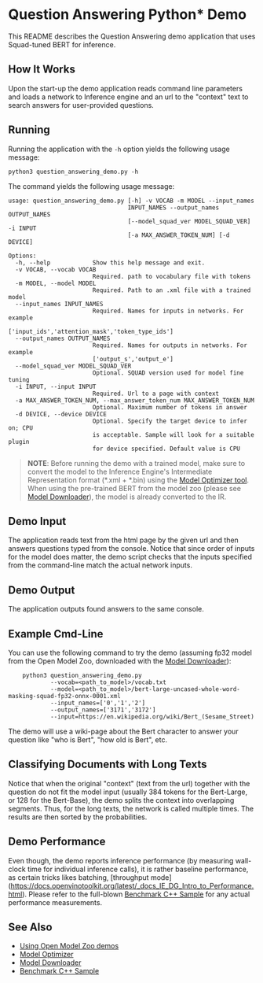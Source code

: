 # Question Answering Python* Demo

This README describes the Question Answering demo application that uses Squad-tuned BERT for inference.

## How It Works

Upon the start-up the demo application reads command line parameters and loads a network to Inference engine and
an url to the "context" text to search answers for user-provided questions.


## Running

Running the application with the `-h` option yields the following usage message:
```
python3 question_answering_demo.py -h
```
The command yields the following usage message:
```
usage: question_answering_demo.py [-h] -v VOCAB -m MODEL --input_names
                                  INPUT_NAMES --output_names OUTPUT_NAMES
                                  [--model_squad_ver MODEL_SQUAD_VER] -i INPUT
                                  [-a MAX_ANSWER_TOKEN_NUM] [-d DEVICE]

Options:
  -h, --help            Show this help message and exit.
  -v VOCAB, --vocab VOCAB
                        Required. path to vocabulary file with tokens
  -m MODEL, --model MODEL
                        Required. Path to an .xml file with a trained model
  --input_names INPUT_NAMES
                        Required. Names for inputs in networks. For example
                        ['input_ids','attention_mask','token_type_ids']
  --output_names OUTPUT_NAMES
                        Required. Names for outputs in networks. For example
                        ['output_s','output_e']
  --model_squad_ver MODEL_SQUAD_VER
                        Optional. SQUAD version used for model fine tuning
  -i INPUT, --input INPUT
                        Required. Url to a page with context
  -a MAX_ANSWER_TOKEN_NUM, --max_answer_token_num MAX_ANSWER_TOKEN_NUM
                        Optional. Maximum number of tokens in answer
  -d DEVICE, --device DEVICE
                        Optional. Specify the target device to infer on; CPU
                        is acceptable. Sample will look for a suitable plugin
                        for device specified. Default value is CPU

```

> **NOTE**: Before running the demo with a trained model, make sure to convert the model to the Inference Engine's
> Intermediate Representation format (\*.xml + \*.bin)
> using the [Model Optimizer tool](https://docs.openvinotoolkit.org/latest/_docs_MO_DG_Deep_Learning_Model_Optimizer_DevGuide.html).
> When using the pre-trained BERT from the model zoo (please see [Model Downloader](../../../tools/downloader/README.md)),
> the model is already converted to the IR.

## Demo Input

The application reads text from the html page by the given url and then answers questions typed from the console.
Notice that since order of inputs for the model does matter, the demo script checks that the inputs specified
from the command-line match the actual network inputs.

## Demo Output

The application outputs found answers to the same console.

## Example Cmd-Line
You can use the following command to try the demo (assuming fp32 model from the Open Model Zoo, downloaded with the
[Model Downloader](../../../tools/downloader/README.md)):
```
    python3 question_answering_demo.py
            --vocab=<path_to_model>/vocab.txt
            --model=<path_to_model>/bert-large-uncased-whole-word-masking-squad-fp32-onnx-0001.xml
            --input_names=['0','1','2']
            --output_names=['3171','3172']
            --input=https://en.wikipedia.org/wiki/Bert_(Sesame_Street)
```
The demo will use a wiki-page about the Bert character to answer your question like "who is Bert", "how old is Bert", etc.

## Classifying Documents with Long Texts
Notice that when the original "context" (text from the url) together with the question do not fit the model input
(usually 384 tokens for the Bert-Large, or 128 for the Bert-Base), the demo splits the context into overlapping segments.
Thus, for the long texts, the network is called multiple times. The results are then sorted by the probabilities.

## Demo Performance
Even though, the demo reports inference performance (by measuring wall-clock time for individual inference calls),
it is rather baseline performance, as certain tricks likes batching,
[throughput mode] (https://docs.openvinotoolkit.org/latest/_docs_IE_DG_Intro_to_Performance.html).
Please refer to the full-blown [Benchmark C++ Sample](https://docs.openvinotoolkit.org/latest/_inference_engine_samples_benchmark_app_README.html)
for any actual performance measurements.


## See Also
* [Using Open Model Zoo demos](../../README.md)
* [Model Optimizer](https://docs.openvinotoolkit.org/latest/_docs_MO_DG_Deep_Learning_Model_Optimizer_DevGuide.html)
* [Model Downloader](../../../tools/downloader/README.md)
* [Benchmark C++ Sample](https://docs.openvinotoolkit.org/latest/_inference_engine_samples_benchmark_app_README.html)

